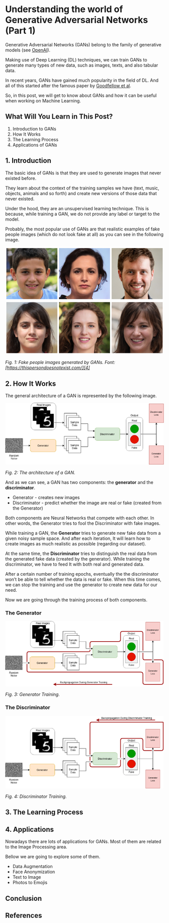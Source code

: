 # Understanding the world of Generative Adversarial Networks (Part 1)

Generative Adversarial Networks (GANs) belong to the family of generative models (see [OpenAI][1]). 

Making use of Deep Learning (DL) techniques, we can train GANs to generate many types of new data, such as images, texts, and also tabular data.

In recent years, GANs have gained much popularity in the field of DL. And all of this started after the famous paper by [Goodfellow et al][2].

So, in this post, we will get to know about GANs and how it can be useful when working on Machine Learning.


## What Will You Learn in This Post?

1. Introduction to GANs
2. How It Works
3. The Learning Process
4. Applications of GANs

## 1. Introduction

The basic idea of GANs is that they are used to generate images that never existed before. 

They learn about the context of the training samples we have (text, music, objects, animals and so forth) and create new versions of those data that never existed.

Under the hood, they are an unsupervised learning technique. This is because, while training a GAN, we do not provide any label or target to the model.

Probably, the most popular use of GANs are that realistic examples of fake people images (which do not look fake at all) as you can see in the following image.


![FakePeople](./images/photo_collage.png)

*Fig. 1: Fake people images generated by GANs. Font: [https://thispersondoesnotexist.com/][4]*



## 2. How It Works

The general architecture of a GAN is represented by the following image.

![Architecture](./images/GAN.png)

*Fig. 2: The architecture of a GAN.*

And as we can see, a GAN has two components: the **generator** and the **discriminator**.

* Generator - creates new images
* Discriminator - predict whether the image are real or fake (created from the Generator) 

Both components are Neural Networks that compete with each other. In other words, the Generator tries to fool the Discriminator with fake images.

While training a GAN, the **Generator** tries to generate new fake data from a given noisy sample space. 
And after each iteration, It will learn how to create images as much realistic as possible (regarding our dataset).

At the same time, the **Discriminator** tries to distinguish the real data from the generated fake data (created by the generator). 
While training the discriminator, we have to feed It with both real and generated data. 

After a certain number of training epochs, eventually the the discriminator won’t be able to tell whether the data is real or fake. 
When this time comes, we can stop the training and use the generator to create new data for our need.

Now we are going through the training process of both components.   


### The Generator

![Generator](./images/GAN_Generator.png)

*Fig. 3: Generator Training.*

### The Discriminator

![Discriminator](./images/GAN_Discriminator.png)

*Fig. 4: Discriminator Training.*


## 3. The Learning Process


## 4. Applications

Nowadays there are lots of applications for GANs. Most of them are related to the Image Processing area.

Bellow we are going to explore some of them.

* Data Augmentation
* Face Anonymization 
* Text to Image
* Photos to Emojis

## Conclusion

## References
[1]: https://openai.com/blog/generative-models/
[2]: https://arxiv.org/pdf/1406.2661.pdf
[3]: https://arxiv.org/pdf/1909.04538.pdf
[4]: https://thispersondoesnotexist.com/
